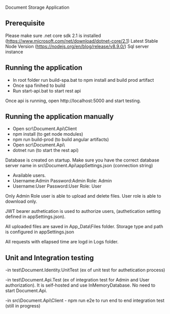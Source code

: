 Document Storage Application

## Prerequisite
Please make sure .net core sdk 2.1 is installed (https://www.microsoft.com/net/download/dotnet-core/2.1)
Latest Stable Node Version (https://nodejs.org/en/blog/release/v8.9.0/)
Sql server instance 

## Running the application
- In root folder run build-spa.bat to npm install and build prod artifact
- Once spa finihed to build
- Run start-api.bat to start rest api

Once api is running, open http://localhost:5000 and start testing.

## Running the application manually
- Open scr\Document.Api\Client
- npm install (to get node modules)
- npm run build-prod (to build angular artifacts)
- Open scr\Document.Api\
- dotnet run (to start the rest api)


Database is created on startup. Make sure you have the correct database server name in src\Document.Api\appSettings.json (connection string)

- Available users.
- Username:Admin Password:Admin Role: Admin
- Username:User Password:User Role: User

Only Admin Role user is able to upload and delete files.
User role is able to download only.

JWT bearer authetication is used to authorize users, (authetication setting defined in appSettings.json).

All uploaded files are saved in App_Data\Files folder. Storage type and path is configured in appSettings.json

All requests with ellapsed time are logd in Logs folder.

## Unit and Integration testing

-in test\Document.Identity.UnitTest (ex of unit test for authetication process)

-in test\Document.Api.Test (ex of integration test for Admin and User authorization). It is self-hosted and use InMemoryDatabase. No need to start Document.Api.

-in src\Document.Api\Client - npm run e2e to run end to end integration test (still in progress) 